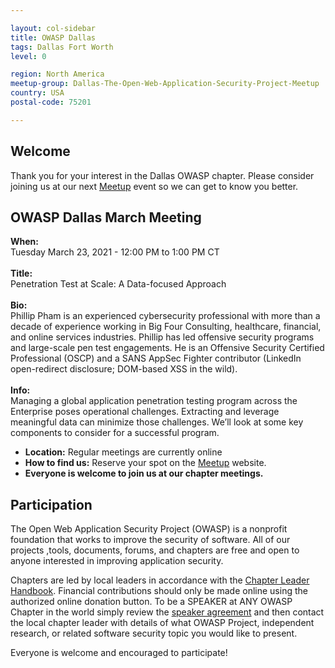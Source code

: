```yaml
---

layout: col-sidebar
title: OWASP Dallas
tags: Dallas Fort Worth
level: 0

region: North America
meetup-group: Dallas-The-Open-Web-Application-Security-Project-Meetup
country: USA
postal-code: 75201

---
```


## Welcome
Thank you for your interest in the Dallas OWASP chapter. Please consider joining us at our next [Meetup](https://www.meetup.com/Dallas-The-Open-Web-Application-Security-Project-Meetup/) event so we can get to know you better.

## OWASP Dallas March Meeting
<b>When:</b><br> Tuesday March 23, 2021 - 12:00 PM to 1:00 PM CT<br><br>
<b>Title:</b><br> Penetration Test at Scale: A Data-focused Approach<br><br>
<b>Bio:</b><br> Phillip Pham is an experienced cybersecurity professional with more than a decade of experience working in Big Four Consulting, healthcare, financial, and online services industries. Phillip has led offensive security programs and large-scale pen test engagements. He is an Offensive Security Certified Professional (OSCP) and a SANS AppSec Fighter contributor (LinkedIn open-redirect disclosure; DOM-based XSS in the wild).<br><br>
<b>Info:</b><br> 
Managing a global application penetration testing program across the Enterprise poses operational challenges. Extracting and leverage meaningful data can minimize those challenges. We’ll look at some key components to consider for a successful program.

- <b>Location:</b>  Regular meetings are currently online<br> 
- <b>How to find us:</b>  Reserve your spot on the [Meetup](https://www.meetup.com/Dallas-The-Open-Web-Application-Security-Project-Meetup/) website.<br> 
- <b>Everyone is welcome to join us at our chapter meetings.</b><br> 

## Participation
The Open Web Application Security Project (OWASP) is a nonprofit foundation that works to improve the security of software. All of our projects ,tools, documents, forums, and chapters are free and open to anyone interested in improving application security. 

Chapters are led by local leaders in accordance with the [Chapter Leader Handbook](/www-policy/rules-of-procedure/chapter-handbook). Financial contributions should only be made online using the authorized online donation button. To be a SPEAKER at ANY OWASP Chapter in the world simply review the [speaker agreement](/www-policy/speaker-agreement) and then contact the local chapter leader with details of what OWASP Project, independent research, or related software security topic you would like to present.

Everyone is welcome and encouraged to participate!

